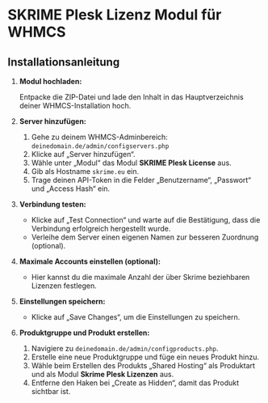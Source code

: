 # SKRIME Plesk Lizenz Modul für WHMCS

## Installationsanleitung

1. **Modul hochladen:**

   Entpacke die ZIP-Datei und lade den Inhalt in das Hauptverzeichnis deiner WHMCS-Installation hoch.


2. **Server hinzufügen:**

    1. Gehe zu deinem WHMCS-Adminbereich: `deinedomain.de/admin/configservers.php`
    2. Klicke auf „Server hinzufügen“.
    3. Wähle unter „Modul“ das Modul **SKRIME Plesk License** aus.
    4. Gib als Hostname `skrime.eu` ein.
    5. Trage deinen API-Token in die Felder „Benutzername“, „Passwort“ und „Access Hash“ ein.


3. **Verbindung testen:**

    - Klicke auf „Test Connection“ und warte auf die Bestätigung, dass die Verbindung erfolgreich hergestellt wurde.
    - Verleihe dem Server einen eigenen Namen zur besseren Zuordnung (optional).


4. **Maximale Accounts einstellen (optional):**

    - Hier kannst du die maximale Anzahl der über Skrime beziehbaren Lizenzen festlegen.


5. **Einstellungen speichern:**

    - Klicke auf „Save Changes“, um die Einstellungen zu speichern.


6. **Produktgruppe und Produkt erstellen:**

    1. Navigiere zu `deinedomain.de/admin/configproducts.php`.
    2. Erstelle eine neue Produktgruppe und füge ein neues Produkt hinzu.
    3. Wähle beim Erstellen des Produkts „Shared Hosting“ als Produktart und als Modul **Skrime Plesk Lizenzen** aus.
    4. Entferne den Haken bei „Create as Hidden“, damit das Produkt sichtbar ist.
